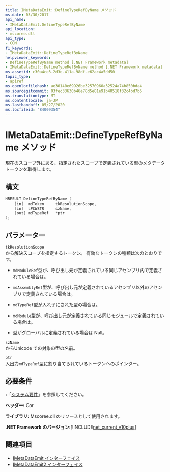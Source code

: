 ```yaml
---
title: IMetaDataEmit::DefineTypeRefByName メソッド
ms.date: 03/30/2017
api_name:
- IMetaDataEmit.DefineTypeRefByName
api_location:
- mscoree.dll
api_type:
- COM
f1_keywords:
- IMetaDataEmit::DefineTypeRefByName
helpviewer_keywords:
- DefineTypeRefByName method [.NET Framework metadata]
- IMetaDataEmit::DefineTypeRefByName method [.NET Framework metadata]
ms.assetid: c30a4ce3-2d3e-411a-98df-e62ac4a5dd50
topic_type:
- apiref
ms.openlocfilehash: ae30140e69926be32570960a32524a74b850bda4
ms.sourcegitcommit: 03fec33630b46e78d5e81e91b40518f32c4bd7b5
ms.translationtype: MT
ms.contentlocale: ja-JP
ms.lasthandoff: 05/27/2020
ms.locfileid: "84009354"
---
```

# <a name="imetadataemitdefinetyperefbyname-method"></a>IMetaDataEmit::DefineTypeRefByName メソッド
現在のスコープ外にある、指定されたスコープで定義されている型のメタデータトークンを取得します。  
  
## <a name="syntax"></a>構文  
  
```cpp  
HRESULT DefineTypeRefByName (
    [in]  mdToken     tkResolutionScope,
    [in]  LPCWSTR     szName,
    [out] mdTypeRef   *ptr
);  
```  
  
## <a name="parameters"></a>パラメーター  
 `tkResolutionScope`  
 から解決スコープを指定するトークン。 有効なトークンの種類は次のとおりです。  
  
- `mdModuleRef`型が、呼び出し元が定義されている同じアセンブリ内で定義されている場合は。  
  
- `mdAssemblyRef`型が、呼び出し元が定義されているアセンブリ以外のアセンブリで定義されている場合は。  
  
- `mdTypeRef`型が入れ子にされた型の場合は。  
  
- `mdModule`型が、呼び出し元が定義されている同じモジュールで定義されている場合は。  
  
- 型がグローバルに定義されている場合は Null。  
  
 `szName`  
 からUnicode での対象の型の名前。  
  
 `ptr`  
 入出力`mdTypeRef`型に割り当てられているトークンへのポインター。  
  
## <a name="requirements"></a>必要条件  
 **:**「[システム要件](../../get-started/system-requirements.md)」を参照してください。  
  
 **ヘッダー:** Cor  
  
 **ライブラリ:** Mscoree.dll のリソースとして使用されます。  
  
 **.NET Framework のバージョン:**[!INCLUDE[net_current_v10plus](../../../../includes/net-current-v10plus-md.md)]  
  
## <a name="see-also"></a>関連項目

- [IMetaDataEmit インターフェイス](imetadataemit-interface.md)
- [IMetaDataEmit2 インターフェイス](imetadataemit2-interface.md)

